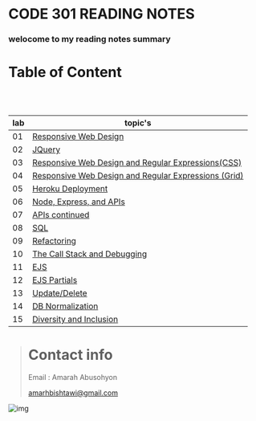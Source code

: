 # CODE 301 READING NOTES

### welocome to my reading notes summary

# Table of Content

<br><br>

| lab | topic's                                                                                                                                                            |
| --- | ------------------------------------------------------------------------------------------------------------------------------------------------------------------ |
| 01  | [Responsive Web Design](https://amarh-ayman.github.io/reading-notes/Code%20301%20-%20Intermediate%20Software%20Development/read_01)                                |
| 02  | [JQuery](https://amarh-ayman.github.io/reading-notes/Code%20301%20-%20Intermediate%20Software%20Development/read_02)                                               |
| 03  | [Responsive Web Design and Regular Expressions(CSS)](https://amarh-ayman.github.io/reading-notes/Code%20301%20-%20Intermediate%20Software%20Development/read_03)   |
| 04  | [Responsive Web Design and Regular Expressions (Grid)](https://amarh-ayman.github.io/reading-notes/Code%20301%20-%20Intermediate%20Software%20Development/read_04) |
| 05  | [Heroku Deployment](https://amarh-ayman.github.io/reading-notes/Code%20301%20-%20Intermediate%20Software%20Development/read_05)                                    |
| 06  | [ Node, Express, and APIs](https://amarh-ayman.github.io/reading-notes/Code%20301%20-%20Intermediate%20Software%20Development/read_06)                             |
| 07  | [ APIs continued](https://amarh-ayman.github.io/reading-notes/Code%20301%20-%20Intermediate%20Software%20Development/read_07)                                      |
| 08  | [ SQL](https://amarh-ayman.github.io/reading-notes/Code%20301%20-%20Intermediate%20Software%20Development/read_08)                                                 |
| 09  | [ Refactoring](https://amarh-ayman.github.io/reading-notes/Code%20301%20-%20Intermediate%20Software%20Development/read_09)                                         |
| 10  | [ The Call Stack and Debugging](https://amarh-ayman.github.io/reading-notes/Code%20301%20-%20Intermediate%20Software%20Development/read_10)                        |
| 11  | [ EJS](https://amarh-ayman.github.io/reading-notes/Code%20301%20-%20Intermediate%20Software%20Development/read_11)                                                 |
| 12  | [EJS Partials](https://amarh-ayman.github.io/reading-notes/Code%20301%20-%20Intermediate%20Software%20Development/read_12)                                         |
| 13  | [Update/Delete](https://amarh-ayman.github.io/reading-notes/Code%20301%20-%20Intermediate%20Software%20Development/read_13)                                        |
| 14  | [ DB Normalization](https://amarh-ayman.github.io/reading-notes/Code%20301%20-%20Intermediate%20Software%20Development/read_14a)                                   |
| 15  | [ Diversity and Inclusion](https://amarh-ayman.github.io/reading-notes/Code%20301%20-%20Intermediate%20Software%20Development/read_15)                             |

> # Contact info
>
> Email : Amarah Abusohyon
>
> amarhbishtawi@gmail.com

![img](https://toppng.com/public/uploads/preview/bamboo-drawing-chibi-nerd-cute-chibi-girl-11563052039ttzlbsjyxj.png)
